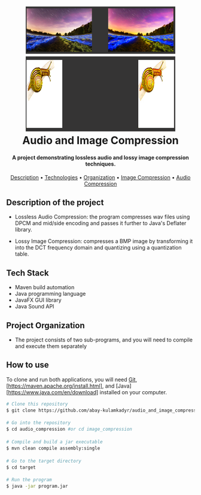 <h1 align="center">
  <br>
  <img src="/images/landscape.png" alt="Audio and Image Compression" width="400" hieght="200">
  <img src="/images/snail.png" alt="Audio and Image Compression" width="400" height="200">
  <br>
  Audio and Image Compression
  <br>
</h1>

<h4 align="center">A project demonstrating lossless audio and lossy image compression techniques.</h4>

<p align="center">
  <a href="#description-of-the-project">Description</a> •
  <a href="#technologies-used">Technologies</a> •
  <a href="#project-organization">Organization</a> •
  <a href="#image-compression">Image Compression</a> •
  <a href="#audio-compression">Audio Compression</a>
</p>


## Description of the project

* Lossless Audio Compression: the program compresses wav files using DPCM and mid/side encoding and passes it further to Java's Deflater library.

* Lossy Image Compression: compresses a BMP image by transforming it into the DCT frequency domain and quantizing using a quantization table.

## Tech Stack

* Maven build automation
* Java programming language
* JavaFX GUI library
* Java Sound API

## Project Organization

* The project consists of two sub-programs, and you will need to compile and execute them separately

## How to use

To clone and run both applications, you will need [Git](https://git-scm.com), [https://maven.apache.org/install.html], and [Java][https://www.java.com/en/download] installed on your computer.

```bash
# Clone this repository
$ git clone https://github.com/abay-kulamkadyr/audio_and_image_compression.git

# Go into the repository
$ cd audio_compression #or cd image_compression

# Compile and build a jar executable
$ mvn clean compile assembly:single

# Go to the target directory
$ cd target

# Run the program
$ java -jar program.jar

```
